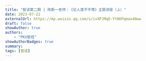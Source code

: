 ```yaml
---
title: "智读第二期 | 陈斯一老师｜《论人类不平等》主题讲座（上）"
date: 2023-07-22
externalUrl: https://mp.weixin.qq.com/s/ivXPJMqD-YYAKPqmax40ww
draft: false
showAuthor: true
authors:
    - "PKU智班"
showAuthorBadges: true
summary: 
tags: [智读]
---
```

